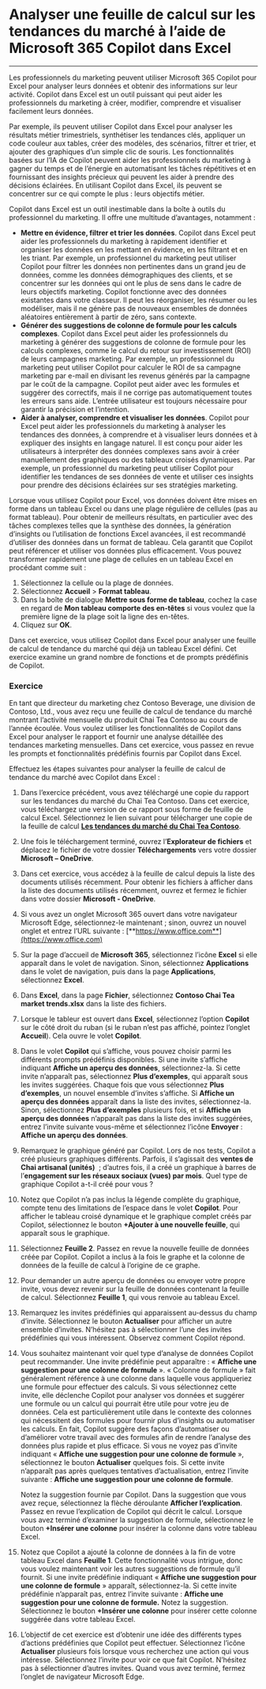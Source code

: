 # Analyser une feuille de calcul sur les tendances du marché à l’aide de Microsoft 365 Copilot dans Excel
---
Les professionnels du marketing peuvent utiliser Microsoft 365 Copilot pour Excel pour analyser leurs données et obtenir des informations sur leur activité. Copilot dans Excel est un outil puissant qui peut aider les professionnels du marketing à créer, modifier, comprendre et visualiser facilement leurs données.

Par exemple, ils peuvent utiliser Copilot dans Excel pour analyser les résultats métier trimestriels, synthétiser les tendances clés, appliquer un code couleur aux tables, créer des modèles, des scénarios, filtrer et trier, et ajouter des graphiques d’un simple clic de souris. Les fonctionnalités basées sur l’IA de Copilot peuvent aider les professionnels du marketing à gagner du temps et de l’énergie en automatisant les tâches répétitives et en fournissant des insights précieux qui peuvent les aider à prendre des décisions éclairées. En utilisant Copilot dans Excel, ils peuvent se concentrer sur ce qui compte le plus : leurs objectifs métier.

Copilot dans Excel est un outil inestimable dans la boîte à outils du professionnel du marketing. Il offre une multitude d’avantages, notamment :

- **Mettre en évidence, filtrer et trier les données**. Copilot dans Excel peut aider les professionnels du marketing à rapidement identifier et organiser les données en les mettant en évidence, en les filtrant et en les triant. Par exemple, un professionnel du marketing peut utiliser Copilot pour filtrer les données non pertinentes dans un grand jeu de données, comme les données démographiques des clients, et se concentrer sur les données qui ont le plus de sens dans le cadre de leurs objectifs marketing. Copilot fonctionne avec des données existantes dans votre classeur. Il peut les réorganiser, les résumer ou les modéliser, mais il ne génère pas de nouveaux ensembles de données aléatoires entièrement à partir de zéro, sans contexte.
- **Générer des suggestions de colonne de formule pour les calculs complexes**. Copilot dans Excel peut aider les professionnels du marketing à générer des suggestions de colonne de formule pour les calculs complexes, comme le calcul du retour sur investissement (ROI) de leurs campagnes marketing. Par exemple, un professionnel du marketing peut utiliser Copilot pour calculer le ROI de sa campagne marketing par e-mail en divisant les revenus générés par la campagne par le coût de la campagne. Copilot peut aider avec les formules et suggérer des correctifs, mais il ne corrige pas automatiquement toutes les erreurs sans aide. L’entrée utilisateur est toujours nécessaire pour garantir la précision et l’intention.
- **Aider à analyser, comprendre et visualiser les données**. Copilot pour Excel peut aider les professionnels du marketing à analyser les tendances des données, à comprendre et à visualiser leurs données et à expliquer des insights en langage naturel. Il est conçu pour aider les utilisateurs à interpréter des données complexes sans avoir à créer manuellement des graphiques ou des tableaux croisés dynamiques. Par exemple, un professionnel du marketing peut utiliser Copilot pour identifier les tendances de ses données de vente et utiliser ces insights pour prendre des décisions éclairées sur ses stratégies marketing.

Lorsque vous utilisez Copilot pour Excel, vos données doivent être mises en forme dans un tableau Excel ou dans une plage régulière de cellules (pas au format tableau). Pour obtenir de meilleurs résultats, en particulier avec des tâches complexes telles que la synthèse des données, la génération d’insights ou l’utilisation de fonctions Excel avancées, il est recommandé d’utiliser des données dans un format de tableau. Cela garantit que Copilot peut référencer et utiliser vos données plus efficacement. Vous pouvez transformer rapidement une plage de cellules en un tableau Excel en procédant comme suit :

1. Sélectionnez la cellule ou la plage de données.
1. Sélectionnez **Accueil** > **Format tableau**.
1. Dans la boîte de dialogue **Mettre sous forme de tableau**, cochez la case en regard de **Mon tableau comporte des en-têtes** si vous voulez que la première ligne de la plage soit la ligne des en-têtes.
1. Cliquez sur **OK**.

Dans cet exercice, vous utilisez Copilot dans Excel pour analyser une feuille de calcul de tendance du marché qui déjà un tableau Excel défini. Cet exercice examine un grand nombre de fonctions et de prompts prédéfinis de Copilot.

### Exercice

En tant que directeur du marketing chez Contoso Beverage, une division de Contoso, Ltd., vous avez reçu une feuille de calcul de tendance du marché montrant l’activité mensuelle du produit Chai Tea Contoso au cours de l’année écoulée. Vous voulez utiliser les fonctionnalités de Copilot dans Excel pour analyser le rapport et fournir une analyse détaillée des tendances marketing mensuelles. Dans cet exercice, vous passez en revue les prompts et fonctionnalités prédéfinis fournis par Copilot dans Excel.

Effectuez les étapes suivantes pour analyser la feuille de calcul de tendance du marché avec Copilot dans Excel :

1. Dans l’exercice précédent, vous avez téléchargé une copie du rapport sur les tendances du marché du Chai Tea Contoso. Dans cet exercice, vous téléchargez une version de ce rapport sous forme de feuille de calcul Excel. Sélectionnez le lien suivant pour télécharger une copie de la feuille de calcul [**Les tendances du marché du Chai Tea Contoso**](https://go.microsoft.com/fwlink/?linkid=2268822).
1. Une fois le téléchargement terminé, ouvrez l’**Explorateur de fichiers** et déplacez le fichier de votre dossier **Téléchargements** vers votre dossier **Microsoft – OneDrive**.
1. Dans cet exercice, vous accédez à la feuille de calcul depuis la liste des documents utilisés récemment. Pour obtenir les fichiers à afficher dans la liste des documents utilisés récemment, ouvrez et fermez le fichier dans votre dossier **Microsoft - OneDrive**.
1. Si vous avez un onglet Microsoft 365 ouvert dans votre navigateur Microsoft Edge, sélectionnez-le maintenant ; sinon, ouvrez un nouvel onglet et entrez l’URL suivante : [**https://www.office.com**](https://www.office.com)
1. Sur la page d’accueil de **Microsoft 365**, sélectionnez l’icône **Excel** si elle apparaît dans le volet de navigation. Sinon, sélectionnez **Applications** dans le volet de navigation, puis dans la page **Applications**, sélectionnez **Excel**. 
1. Dans **Excel**, dans la page **Fichier**, sélectionnez **Contoso Chai Tea market trends.xlsx** dans la liste des fichiers.
1. Lorsque le tableur est ouvert dans **Excel**, sélectionnez l’option **Copilot** sur le côté droit du ruban (si le ruban n’est pas affiché, pointez l’onglet **Accueil**). Cela ouvre le volet **Copilot**. 
1. Dans le volet **Copilot** qui s’affiche, vous pouvez choisir parmi les différents prompts prédéfinis disponibles. Si une invite s’affiche indiquant **Affiche un aperçu des données**, sélectionnez-la. Si cette invite n’apparaît pas, sélectionnez **Plus d’exemples**, qui apparaît sous les invites suggérées. Chaque fois que vous sélectionnez **Plus d’exemples**, un nouvel ensemble d’invites s’affiche. Si **Affiche un aperçu des données** apparaît dans la liste des invites, sélectionnez-la. Sinon, sélectionnez **Plus d’exemples** plusieurs fois, et si **Affiche un aperçu des données** n’apparaît pas dans la liste des invites suggérées, entrez l’invite suivante vous-même et sélectionnez l’icône **Envoyer** : **Affiche un aperçu des données**.
1. Remarquez le graphique généré par Copilot. Lors de nos tests, Copilot a créé plusieurs graphiques différents. Parfois, il s’agissait des **ventes de Chai artisanal (unités)**  ; d’autres fois, il a créé un graphique à barres de l’**engagement sur les réseaux sociaux (vues) par mois**. Quel type de graphique Copilot a-t-il créé pour vous ? 
1. Notez que Copilot n’a pas inclus la légende complète du graphique, compte tenu des limitations de l’espace dans le volet **Copilot**. Pour afficher le tableau croisé dynamique et le graphique complet créés par Copilot, sélectionnez le bouton **+Ajouter à une nouvelle feuille**, qui apparaît sous le graphique.
1. Sélectionnez **Feuille 2**. Passez en revue la nouvelle feuille de données créée par Copilot. Copilot a inclus à la fois le graphe et la colonne de données de la feuille de calcul à l’origine de ce graphe. 
1. Pour demander un autre aperçu de données ou envoyer votre propre invite, vous devez revenir sur la feuille de données contenant la feuille de calcul. Sélectionnez **Feuille 1**, qui vous renvoie au tableau Excel. 
1. Remarquez les invites prédéfinies qui apparaissent au-dessus du champ d’invite. Sélectionnez le bouton **Actualiser** pour afficher un autre ensemble d’invites. N’hésitez pas à sélectionner l’une des invites prédéfinies qui vous intéressent. Observez comment Copilot répond. 
1. Vous souhaitez maintenant voir quel type d’analyse de données Copilot peut recommander. Une invite prédéfinie peut apparaître : « **Affiche une suggestion pour une colonne de formule** ». « Colonne de formule » fait généralement référence à une colonne dans laquelle vous appliqueriez une formule pour effectuer des calculs. Si vous sélectionnez cette invite, elle déclenche Copilot pour analyser vos données et suggérer une formule ou un calcul qui pourrait être utile pour votre jeu de données. Cela est particulièrement utile dans le contexte des colonnes qui nécessitent des formules pour fournir plus d’insights ou automatiser les calculs. En fait, Copilot suggère des façons d’automatiser ou d’améliorer votre travail avec des formules afin de rendre l’analyse des données plus rapide et plus efficace. Si vous ne voyez pas d’invite indiquant « **Affiche une suggestion pour une colonne de formule** », sélectionnez le bouton **Actualiser** quelques fois. Si cette invite n’apparaît pas après quelques tentatives d’actualisation, entrez l’invite suivante : **Affiche une suggestion pour une colonne de formule**. 

   Notez la suggestion fournie par Copilot. Dans la suggestion que vous avez reçue, sélectionnez la flèche déroulante **Afficher l’explication**. Passez en revue l’explication de Copilot qui décrit le calcul. Lorsque vous avez terminé d’examiner la suggestion de formule, sélectionnez le bouton **+Insérer une colonne** pour insérer la colonne dans votre tableau Excel.

1. Notez que Copilot a ajouté la colonne de données à la fin de votre tableau Excel dans **Feuille 1**. Cette fonctionnalité vous intrigue, donc vous voulez maintenant voir les autres suggestions de formule qu’il fournit. Si une invite prédéfinie indiquant « **Affiche une suggestion pour une colonne de formule** » apparaît, sélectionnez-la. Si cette invite prédéfinie n’apparaît pas, entrez l’invite suivante : **Affiche une suggestion pour une colonne de formule.** Notez la suggestion. Sélectionnez le bouton **+Insérer une colonne** pour insérer cette colonne suggérée dans votre tableau Excel.
1. L’objectif de cet exercice est d’obtenir une idée des différents types d’actions prédéfinies que Copilot peut effectuer. Sélectionnez l’icône **Actualiser** plusieurs fois lorsque vous recherchez une action qui vous intéresse. Sélectionnez l’invite pour voir ce que fait Copilot. N’hésitez pas à sélectionner d’autres invites. Quand vous avez terminé, fermez l’onglet de navigateur Microsoft Edge.
